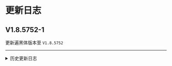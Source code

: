 
# 更新日志

## V1.8.5752-1

更新遍黑体版本至 ```V1.8.5752```

---

<details><summary>历史更新日志</summary>

## V1.8.5746

更新遍黑体版本至 ```V1.8.5746```

## V0.8.5744

更新遍黑体版本至 ```V0.8.5744```

## V0.8.5741

更新遍黑体版本至 ```V0.8.5741```

## V0.8.5730

更新遍黑体版本至 ```V0.8.5730```

## V0.8.5727

更新遍黑体版本至 ```V0.8.5727```

## V0.7.5720

初次发布。

遍黑体版本：```V0.7.5720```

</details>
